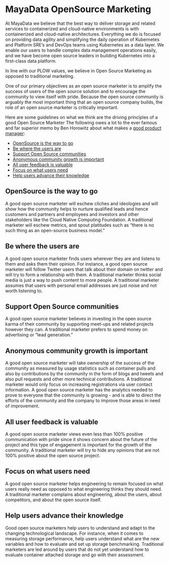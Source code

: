 # MayaData OpenSource Marketing

At MayaData we believe that the best way to deliver storage and related services to containerized and cloud-native environments is with containerized and cloud-native architectures.  Everything we do is focused on providing data agility and simplifying the daily operation of Kubernetes and Platform SRE’s and DevOps teams using Kubernetes as a data layer.  We enable our users to handle complex data management operations easily, and we have become open source leaders in building Kubernetes into a first-class data platform.  

In line with our PLOW values, we believe in Open Source Marketing as opposed to traditional marketing. 

One of our primary objectives as an open source marketer is to amplify the success of users of the open source solution and to encourage the community to view itself with pride.  Because the open source community is arguably the most important thing that an open source company builds, the role of an open source marketer is critically important. 

Here are some guidelines on what we think are the driving principles of a good Open Source Marketer The following owes a lot to the ever famous and far superior memo by Ben Horowitz about what makes a [good product manager](https://a16z.com/2012/06/15/good-product-managerbad-product-manager/):

- [OpenSource is the way to go](#opensource-is-the-way-to-go)
- [Be where the users are](#be-where-the-users-are)
- [Support Open Source communities](#support-open-source-communities)
- [Anonymous community growth is important](#anonymous-community-growth-is-important)
- [All user feedback is valuable](#all-user-feedback-is-valuable)
- [Focus on what users need](#focus-on-what-users-need)
- [Help users advance their knowledge](#help-users-advance-their-knowledge)


## OpenSource is the way to go
A good open source marketer will eschew cliches and ideologies and will show how the community helps to nurture qualified leads and hence customers and partners and employees and investors and other stakeholders like the Cloud Native Computing Foundation. A traditional  marketer will eschew metrics, and spout platitudes such as “there is no such thing as an open-source business model.”

## Be where the users are
A good open source marketer finds users wherever they are and listens to them and asks them their opinion.  For instance, a good open source marketer will follow Twitter users that talk about their domain on twitter and will try to form a relationship with them. A traditional marketer thinks social media is just a way to push content to more people.  A traditional marketer assumes that users with personal email addresses are just noise and not worth listening to.

## Support Open Source communities
A good open source marketer believes in investing in the open source karma of their community by supporting meet-ups and related projects however they can. A traditional  marketer prefers to spend money on advertising or “lead generation.”

## Anonymous community growth is important
A good open source marketer will take ownership of the success of the community as measured by usage statistics such as container pulls and also by contributions by the community in the form of blogs and tweets and also pull requests and other more technical contributions. A traditional marketer would only focus on increasing registrations via user contact information. A good open source marketer has the analytics needed to prove to everyone that the community is growing - and is able to direct the efforts of the community and the company to improve those areas in need of improvement.

## All user feedback is valuable
A good open source marketer views even less than 100% positive communication with pride since it shows concern about the future of the project and this type of engagement is important for the growth of the community. A traditional marketer will try to hide any opinions that are not 100% positive about the open source project. 

## Focus on what users need
A good open source marketer helps engineering to remain focused on what users really need as opposed to what engineering thinks they should need.  A traditional marketer complains about engineering, about the users, about competitors, and about the open source itself.

## Help users advance their knowledge
Good open source marketers help users to understand and adapt to the changing technological landscape. For instance, when it comes to measuring storage performance, help users understand what are the new variables and how to evaluate and set up storage benchmarking. Traditional marketers are led around by users that do not yet understand how to evaluate container attached storage and go with their assessment.
